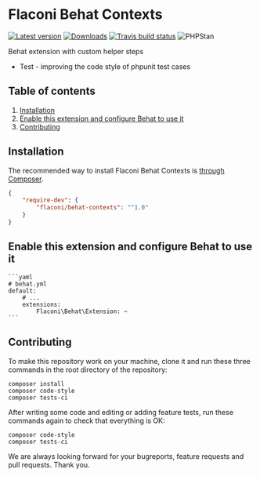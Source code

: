 # Flaconi Behat Contexts

[![Latest version](https://img.shields.io/packagist/v/flaconi/behat-contexts.svg?style=flat-square&colorB=007EC6)](https://packagist.org/packages/flaconi/behat-contexts)
[![Downloads](https://img.shields.io/packagist/dt/flaconi/behat-contexts.svg?style=flat-square&colorB=007EC6)](https://packagist.org/packages/flaconi/behat-contexts)
[![Travis build status](https://img.shields.io/travis/Flaconi/behat-contexts/master.svg?label=travis&style=flat-square)](https://travis-ci.org/Flaconi/behat-contexts)
![PHPStan](https://img.shields.io/badge/style-level%207-brightgreen.svg?style=flat-square&label=phpstan)

Behat extension with custom helper steps

* Test - improving the code style of phpunit test cases

## Table of contents

1. [Installation](#installation)
2. [Enable this extension and configure Behat to use it](#enable-this-extension-and-configure-behat-to-use-it)
3. [Contributing](#contributing)

## Installation

The recommended way to install Flaconi Behat Contexts is [through Composer](http://getcomposer.org).

```JSON
{
	"require-dev": {
		"flaconi/behat-contexts": "^1.0"
	}
}
```

## Enable this extension and configure Behat to use it
    ```yaml
    # behat.yml
    default:
        # ...
        extensions:
            Flaconi\Behat\Extension: ~
    ```

## Contributing

To make this repository work on your machine, clone it and run these three commands in the root directory of the repository:

```
composer install
composer code-style
composer tests-ci
```

After writing some code and editing or adding feature tests, run these commands again to check that everything is OK:

```
composer code-style
composer tests-ci
```

We are always looking forward for your bugreports, feature requests and pull requests. Thank you.
